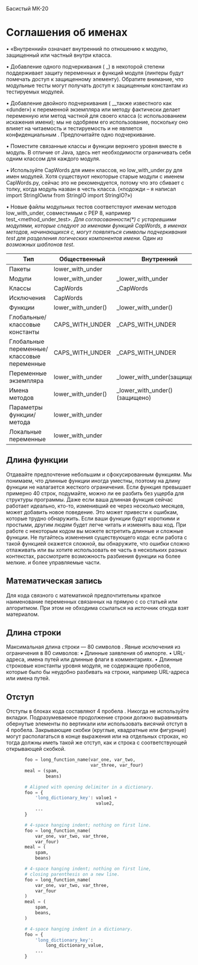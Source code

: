 Басистый МК-20

# Соглашения об именах
•	«Внутренний» означает внутренний по отношению к модулю, защищенный или частный внутри класса.

•	Добавление одного подчеркивания ( _) в некоторой степени поддерживает защиту переменных и функций модуля (линтеры будут помечать доступ к защищенному элементу). Обратите внимание, что модульные тесты могут получать доступ к защищенным константам из тестируемых модулей.

•	Добавление двойного подчеркивания ( __также известного как «dunder») к переменной экземпляра или методу фактически делает переменную или метод частной для своего класса (с использованием искажения имени); мы не одобряем его использование, поскольку оно влияет на читаемость и тестируемость и не является конфиденциальным . Предпочитайте одно подчеркивание.

•	Поместите связанные классы и функции верхнего уровня вместе в модуль. В отличие от Java, здесь нет необходимости ограничивать себя одним классом для каждого модуля.

•	Используйте CapWords для имен классов, но low_with_under.py для имен модулей. Хотя существуют некоторые старые модули с именем CapWords.py, сейчас это не рекомендуется, потому что это сбивает с толку, когда модуль назван в честь класса. («подожди – я написал import StringIOили from StringIO import StringIO?»)

•	Новые файлы модульных тестов соответствуют именам методов low_with_under, совместимым с PEP 8, например test_<method_under_test>_<state>. Для согласованности(*) с устаревшими модулями, которые следуют за именами функций CapWords, в именах методов, начинающихся с, могут появляться символы подчеркивания test для разделения логических компонентов имени. Один из возможных шаблонов test<MethodUnderTest>_<state>.

| Тип | Общественный | Внутренний  |
|---|---|---|
| Пакеты | lower_with_under |   |
| Модули | lower_with_under | _lower_with_under  |
| Классы | CapWords | _CapWords  |
| Исключения | CapWords |   |
| Функции | lower_with_under() | _lower_with_under()  |
| Глобальные/классовые константы | CAPS_WITH_UNDER | _CAPS_WITH_UNDER  |
| Глобальные переменные/классовые переменные | CAPS_WITH_UNDER | _CAPS_WITH_UNDER  |
| Переменные экземпляра | lower_with_under | _lower_with_under(защищено)  |
| Имена методов | lower_with_under() | _lower_with_under()(защищено)  |
| Параметры функции/метода | lower_with_under |   |
| Локальные переменные | lower_with_under |   |

## Длина функции
Отдавайте предпочтение небольшим и сфокусированным функциям.
Мы понимаем, что длинные функции иногда уместны, поэтому на длину функции не налагается жесткого ограничения. Если функция превышает примерно 40 строк, подумайте, можно ли ее разбить без ущерба для структуры программы.
Даже если ваша длинная функция сейчас работает идеально, кто-то, изменивший ее через несколько месяцев, может добавить новое поведение. Это может привести к ошибкам, которые трудно обнаружить. Если ваши функции будут короткими и простыми, другим людям будет легче читать и изменять ваш код.
При работе с некоторым кодом вы можете встретить длинные и сложные функции. Не пугайтесь изменения существующего кода: если работа с такой функцией окажется сложной, вы обнаружите, что ошибки сложно отлаживать или вы хотите использовать ее часть в нескольких разных контекстах, рассмотрите возможность разбиения функции на более мелкие. и более управляемые части.

## Математическая запись
Для кода связного с математикой предпочтительны краткое наименование переменных связанных на прямую с со статьей или алгоритмом. При этом не обходима ссылаться на источник откуда взят материалом.

## Длина строки
Максимальная длина строки — 80 символов .
Явные исключения из ограничения в 80 символов:
•	Длинные заявления об импорте.
•	URL-адреса, имена путей или длинные флаги в комментариях.
•	Длинные строковые константы уровня модуля, не содержащие пробелов, которые было бы неудобно разбивать на строки, например URL-адреса или имена путей.

## Отступ
Отступы в блоках кода составляют 4 пробела .
Никогда не используйте вкладки. Подразумеваемое продолжение строки должно выравнивать обернутые элементы по вертикали или использовать висячий отступ в 4 пробела. Закрывающие скобки (круглые, квадратные или фигурные) могут располагаться в конце выражения или на отдельных строках, но тогда должны иметь такой же отступ, как и строка с соответствующей открывающей скобкой.

```python
       foo = long_function_name(var_one, var_two,
                                var_three, var_four)
       meal = (spam,
               beans)

       # Aligned with opening delimiter in a dictionary.
       foo = {
           'long_dictionary_key': value1 +
                                  value2,
           ...
       }

       # 4-space hanging indent; nothing on first line.
       foo = long_function_name(
           var_one, var_two, var_three,
           var_four)
       meal = (
           spam,
           beans)

       # 4-space hanging indent; nothing on first line,
       # closing parenthesis on a new line.
       foo = long_function_name(
           var_one, var_two, var_three,
           var_four
       )
       meal = (
           spam,
           beans,
       )

       # 4-space hanging indent in a dictionary.
       foo = {
           'long_dictionary_key':
               long_dictionary_value,
           ...
       }
```



